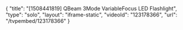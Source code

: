 {
    "title": "[1508441819] QBeam 3Mode VariableFocus LED Flashlight",
    "type": "solo",
    "layout": "iframe-static",
    "videoId": "123178366",
    "url": "\/tvpembed\/123178366"
}